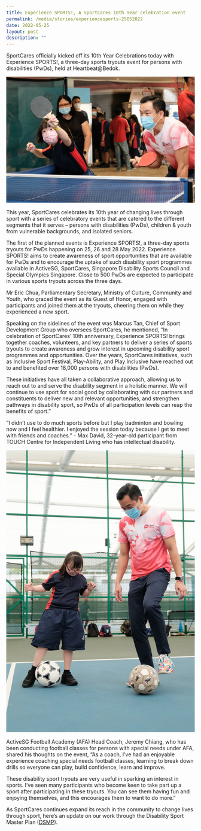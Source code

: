 ```yaml
---
title: Experience SPORTS!, A SportCares 10th Year celebration event
permalink: /media/stories/experiencesports-25052022
date: 2022-05-25
layout: post
description: ""
---
```

SportCares officially kicked off its 10th Year Celebrations today with Experience SPORTS!, a three-day sports tryouts event for persons with disabilities (PwDs), held at Heartbeat@Bedok.  

![](/images/ES_25May2022.jpg)

This year, SportCares celebrates its 10th year of changing lives through sport with a series of celebratory events that are catered to the different segments that it serves – persons with disabilities (PwDs), children & youth from vulnerable backgrounds, and isolated seniors.

The first of the planned events is Experience SPORTS!, a three-day sports tryouts for PwDs happening on 25, 26 and 28 May 2022. Experience SPORTS! aims to create awareness of sport opportunities that are available for PwDs and to encourage the uptake of such disability sport programmes available in ActiveSG, SportCares, Singapore Disability Sports Council and Special Olympics Singapore. Close to 500 PwDs are expected to participate in various sports tryouts across the three days. 

Mr Eric Chua, Parliamentary Secretary, Ministry of Culture, Community and Youth, who graced the event as its Guest of Honor, engaged with participants and joined them at the tryouts, cheering them on while they experienced a new sport.  

Speaking on the sidelines of the event was Marcus Tan, Chief of Sport Development Group who oversees SportCares, he mentioned, “In celebration of SportCares’ 10th anniversary, Experience SPORTS! brings together coaches, volunteers, and key partners to deliver a series of sports tryouts to create awareness and grow interest in upcoming disability sport programmes and opportunities. Over the years, SportCares initiatives, such as Inclusive Sport Festival, Play-Ability, and Play Inclusive have reached out to and benefited over 18,000 persons with disabilities (PwDs). 

These initiatives have all taken a collaborative approach, allowing us to reach out to and serve the disability segment in a holistic manner. We will continue to use sport for social good by collaborating with our partners and constituents to deliver new and relevant opportunities, and strengthen pathways in disability sport, so PwDs of all participation levels can reap the benefits of sport.”

“I didn’t use to do much sports before but I play badminton and bowling now and I feel healthier. I enjoyed the session today because I get to meet with friends and coaches.” - Max David, 32-year-old participant from TOUCH Centre for Independent Living who has intellectual disability. 

![](/images/ES_25May2022_2.jpg)

ActiveSG Football Academy (AFA) Head Coach, Jeremy Chiang, who has been conducting football classes for persons with special needs under AFA, shared his thoughts on the event, “As a coach, I’ve had an enjoyable experience coaching special needs football classes, learning to break down drills so everyone can play, build confidence, learn and improve. 

These disability sport tryouts are very useful in sparking an interest in sports. I’ve seen many participants who become keen to take part up a sport after participating in these tryouts. You can see them having fun and enjoying themselves, and this encourages them to want to do more.”

As SportCares continues expand its reach in the community to change lives through sport, here’s an update on our work through the Disability Sport Master Plan ([DSMP]()).
